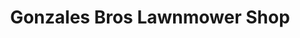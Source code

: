 ---
title: "Gonzales Bros Lawnmower Shop"
url: /north-hills/gonzales-bros-lawnmower-shop/
shop: Eisenwaren
---
